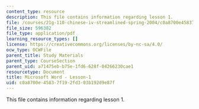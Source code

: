 ```yaml
---
content_type: resource
description: This file contains information regarding lesson 1.
file: /courses/21g-110-chinese-iv-streamlined-spring-2004/c0a8700e45837f192fd303b192d9e87f_MIT21G_110S04_Lesson_1.pdf
file_size: 596382
file_type: application/pdf
learning_resource_types: []
license: https://creativecommons.org/licenses/by-nc-sa/4.0/
ocw_type: OCWFile
parent_title: Study Materials
parent_type: CourseSection
parent_uid: a71475eb-b75e-1fd6-628f-04266230cae1
resourcetype: Document
title: Microsoft Word - Lesson-1
uid: c0a8700e-4583-7f19-2fd3-03b192d9e87f
---
```

This file contains information regarding lesson 1.